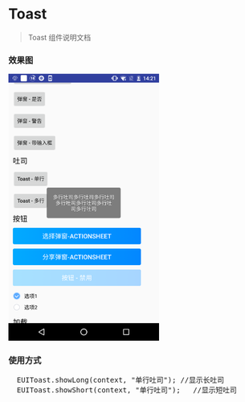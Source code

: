 # Toast

> Toast 组件说明文档

### 效果图
 <img src="./toast/Screenshot_20181018-142152.png" width="300" height="530">

### 使用方式
<pre>
  EUIToast.showLong(context, "单行吐司"); //显示长吐司
  EUIToast.showShort(context, "单行吐司");   //显示短吐司
</pre>